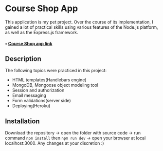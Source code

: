 # Course Shop App

  This application is my pet project. Over the course of its implementation, I gained a lot of practical skills using various features of the Node.js platform, as well as the Express.js framework. 
####  • [Course Shop app link](https://mysterious-brushlands-67114.herokuapp.com/)

## Description

The following topics were practiced in this project: 
- HTML templates(Handlebars engine)
- MongoDB, Mongoose object modeling tool
- Session and authorization
- Email messaging
- Form validations(server side)
- Deploying(Heroku)
    
## Installation
  Download the repository -> open the folder with source code -> run command ```npm install``` then ```npm run dev``` -> open your browser at local localhost:3000. Any changes at your discretion :)
